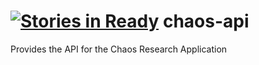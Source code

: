 [![Stories in Ready](https://badge.waffle.io/chaos-research/chaos-api.png?label=ready&title=Ready)](https://waffle.io/chaos-research/chaos-api)
chaos-api
=========

Provides the API for the Chaos Research Application

